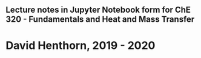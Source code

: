 ## Lecture notes in Jupyter Notebook form for ChE 320 - Fundamentals and Heat and Mass Transfer
# David Henthorn, 2019 - 2020
